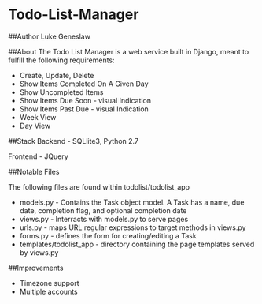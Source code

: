 # Todo-List-Manager

##Author
Luke Geneslaw

##About
The Todo List Manager is a web service built in Django, meant to fulfill the following requirements:

 - Create, Update, Delete
 - Show Items Completed On A Given Day
 - Show Uncompleted Items
 - Show Items Due Soon - visual Indication
 - Show Items Past Due - visual Indication
 - Week View
 - Day View

##Stack
Backend - SQLlite3, Python 2.7

Frontend - JQuery

##Notable Files

The following files are found within todolist/todolist_app
 - models.py - Contains the Task object model. A Task has a name, due date, completion flag, and optional completion date
 - views.py - Interracts with models.py to serve pages
 - urls.py - maps URL regular expressions to target methods in views.py
 - forms.py - defines the form for creating/editing a Task
 - templates/todolist_app - directory containing the page templates served by views.py

##Improvements
 - Timezone support
 - Multiple accounts
